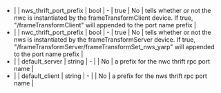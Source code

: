  * |      | nws_thrift_port_prefix   | bool    | -      | true           | No        | tells whether or not the nwc is instantiated by the frameTransformClient device. If true, "/frameTransformClient" will appended to the port name prefix                            |
 * |      | nwc_thrift_port_prefix   | bool    | -      | true           | No        | tells whether or not the nws is instantiated by the frameTransformServer device. If true, "/frameTransformServer/frameTransformSet_nws_yarp" will appended to the port name prefix |
 * |      | default_server           | string  | -      |                | No        | a prefix for the nwc thrift rpc port name                                                                                                                                          |
 * |      | default_client           | string  | -      |                | No        | a prefix for the nws thrift rpc port name                                                                                                                                          |
